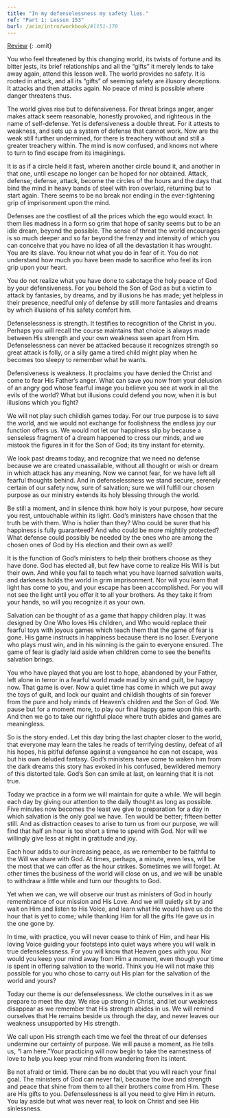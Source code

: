 ```yaml
---
title: "In my defenselessness my safety lies."
ref: "Part 1: Lesson 153"
burl: /acim/intro/workbook/#l151-170
---
```


<a class="hide-review" href="/acim/workbook/l172/#l153">Review</a>
{: .omit}

You who feel threatened by this changing world, its twists of fortune
and its bitter jests, its brief relationships and all the “gifts” it
merely lends to take away again, attend this lesson well. The world
provides no safety. It is rooted in attack, and all its “gifts” of
seeming safety are illusory deceptions. It attacks and then attacks
again. No peace of mind is possible where danger threatens thus.

The world gives rise but to defensiveness. For threat brings anger,
anger makes attack seem reasonable, honestly provoked, and righteous in
the name of self-defense. Yet is defensiveness a double threat. For it
attests to weakness, and sets up a system of defense that cannot work.
Now are the weak still further undermined, for there is treachery
without and still a greater treachery within. The mind is now confused,
and knows not where to turn to find escape from its imaginings.

It is as if a circle held it fast, wherein another circle bound it, and
another in that one, until escape no longer can be hoped for nor
obtained. Attack, defense; defense, attack, become the circles of the
hours and the days that bind the mind in heavy bands of steel with iron
overlaid, returning but to start again. There seems to be no break nor
ending in the ever-tightening grip of imprisonment upon the mind.

Defenses are the costliest of all the prices which the ego would exact.
In them lies madness in a form so grim that hope of sanity seems but to
be an idle dream, beyond the possible. The sense of threat the world
encourages is so much deeper and so far beyond the frenzy and intensity
of which you can conceive that you have no idea of all the devastation
it has wrought. You are its slave. You know not what you do in fear of
it. You do not understand how much you have been made to sacrifice who
feel its iron grip upon your heart.

You do not realize what you have done to sabotage the holy peace of God
by your defensiveness. For you behold the Son of God as but a victim to
attack by fantasies, by dreams, and by illusions he has made; yet
helpless in their presence, needful only of defense by
still more fantasies and dreams by which illusions of his safety comfort
him.

Defenselessness is strength. It testifies to recognition of the Christ
in you. Perhaps you will recall the course maintains that choice is
always made between His strength and your own weakness seen apart from
Him. Defenselessness can never be attacked because it recognizes
strength so great attack is folly, or a silly game a tired child might
play when he becomes too sleepy to remember what he wants.

Defensiveness is weakness. It proclaims you have denied the Christ and
come to fear His Father’s anger. What can save you now from your
delusion of an angry god whose fearful image you believe you see at work
in all the evils of the world? What but illusions could defend you now,
when it is but illusions which you fight?

We will not play such childish games today. For our true purpose is to
save the world, and we would not exchange for foolishness the endless
joy our function offers us. We would not let our happiness slip by
because a senseless fragment of a dream happened to cross our minds, and
we mistook the figures in it for the Son of God; its tiny instant for
eternity.

We look past dreams today, and recognize that we need no defense because
we are created unassailable, without all thought or wish or dream in
which attack has any meaning. Now we cannot fear, for we have left all
fearful thoughts behind. And in defenselessness we stand secure,
serenely certain of our safety now, sure of salvation; sure we will
fulfill our chosen purpose as our ministry extends its holy blessing
through the world.

Be still a moment, and in silence think how holy is your purpose, how
secure you rest, untouchable within its light. God’s ministers have
chosen that the truth be with them. Who is holier than they? Who could
be surer that his happiness is fully guaranteed? And who could be more
mightily protected? What defense could possibly be needed by the ones
who are among the chosen ones of God by His election and their own as
well?

It is the function of God’s ministers to help their brothers choose as
they have done. God has elected all, but few have come to realize His
Will is but their own. And while you fail to teach what you have learned
salvation waits, and darkness holds the world in
grim imprisonment. Nor will you learn that light has come to you, and
your escape has been accomplished. For you will not see the light until
you offer it to all your brothers. As they take it from your hands, so
will you recognize it as your own.

Salvation can be thought of as a game that happy children play. It was
designed by One Who loves His children, and Who would replace their
fearful toys with joyous games which teach them that the game of fear is
gone. His game instructs in happiness because there is no loser.
Everyone who plays must win, and in his winning is the gain to everyone
ensured. The game of fear is gladly laid aside when children come to see
the benefits salvation brings.

You who have played that you are lost to hope, abandoned by your Father,
left alone in terror in a fearful world made mad by sin and guilt, be
happy now. That game is over. Now a quiet time has come in which we put
away the toys of guilt, and lock our quaint and childish thoughts of sin
forever from the pure and holy minds of Heaven’s children and the Son of
God. We pause but for a moment more, to play our final happy game upon
this earth. And then we go to take our rightful place where truth abides
and games are meaningless.

So is the story ended. Let this day bring the last chapter closer to the
world, that everyone may learn the tales he reads of terrifying destiny,
defeat of all his hopes, his pitiful defense against a vengeance he can
not escape, was but his own deluded fantasy. God’s ministers have come
to waken him from the dark dreams this story has evoked in his confused,
bewildered memory of this distorted tale. God’s Son can smile at last,
on learning that it is not true.

Today we practice in a form we will maintain for quite a while. We will
begin each day by giving our attention to the daily thought as long as
possible. Five minutes now becomes the least we give to preparation for
a day in which salvation is the only goal we have. Ten would be better;
fifteen better still. And as distraction ceases to arise to turn us from
our purpose, we will find that half an hour is too short a time to spend
with God. Nor will we willingly give less at night in gratitude and joy.

Each hour adds to our increasing peace, as we remember to be faithful to
the Will we share with God. At times, perhaps, a minute,
even less, will be the most that we can offer as the hour strikes.
Sometimes we will forget. At other times the business of the world will
close on us, and we will be unable to withdraw a little while and turn
our thoughts to God.

Yet when we can, we will observe our trust as ministers of God in hourly
remembrance of our mission and His Love. And we will quietly sit by and
wait on Him and listen to His Voice, and learn what He would have us do
the hour that is yet to come; while thanking Him for all the gifts He
gave us in the one gone by.

In time, with practice, you will never cease to think of Him, and hear
His loving Voice guiding your footsteps into quiet ways where you will
walk in true defenselessness. For you will know that Heaven goes with
you. Nor would you keep your mind away from Him a moment, even though
your time is spent in offering salvation to the world. Think you He will
not make this possible for you who chose to carry out His plan for the
salvation of the world and yours?

Today our theme is our defenselessness. We clothe ourselves in it as we
prepare to meet the day. We rise up strong in Christ, and let our
weakness disappear as we remember that His strength abides in us. We
will remind ourselves that He remains beside us through the day, and
never leaves our weakness unsupported by His strength.

We call upon His strength each time we feel the threat of our defenses
undermine our certainty of purpose. We will pause a moment, as He tells
us, “I am here.”Your practicing will now begin to take the earnestness
of love to help you keep your mind from wandering from its intent.

Be not afraid or timid. There can be no doubt that you will reach your
final goal. The ministers of God can never fail, because the love and
strength and peace that shine from them to all their brothers come from
Him. These are His gifts to you. Defenselessness is all you need to give
Him in return. You lay aside but what was never real, to look on Christ
and see His sinlessness.

